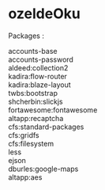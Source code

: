 # ozeldeOku


Packages : 

accounts-base</br>
accounts-password</br>
aldeed:collection2</br>
kadira:flow-router</br>
kadira:blaze-layout</br>
twbs:bootstrap</br>
shcherbin:slickjs</br>
fortawesome:fontawesome</br>
altapp:recaptcha</br>
cfs:standard-packages</br>
cfs:gridfs</br>
cfs:filesystem</br>
less</br>
ejson</br>
dburles:google-maps</br>
altapp:aes</br>
